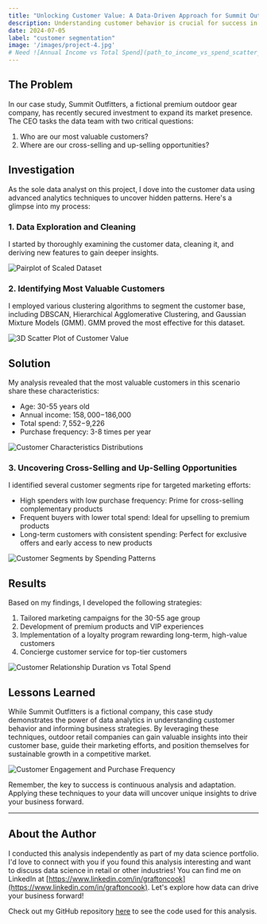 ```yaml
---
title: "Unlocking Customer Value: A Data-Driven Approach for Summit Outfitters"
description: Understanding customer behavior is crucial for success in today's competitive retail landscape. This case study explores how data analysis can reveal valuable insights about customer segments and inform marketing strategies. While our subject, Summit Outfitters, is a fictional company, the analysis techniques and insights apply to real-world scenarios in the outdoor retail industry.
date: 2024-07-05
label: "customer segmentation"
image: '/images/project-4.jpg'
# Need ![Annual Income vs Total Spend](path_to_income_vs_spend_scatter_plot.png) as the first image
---
```

## The Problem

In our case study, Summit Outfitters, a fictional premium outdoor gear company, has recently secured investment to expand its market presence. The CEO tasks the data team with two critical questions:

1. Who are our most valuable customers?
2. Where are our cross-selling and up-selling opportunities?

## Investigation

As the sole data analyst on this project, I dove into the customer data using advanced analytics techniques to uncover hidden patterns. Here's a glimpse into my process:

### 1. Data Exploration and Cleaning

I started by thoroughly examining the customer data, cleaning it, and deriving new features to gain deeper insights.

![Pairplot of Scaled Dataset](path_to_pairplot.png)

### 2. Identifying Most Valuable Customers

I employed various clustering algorithms to segment the customer base, including DBSCAN, Hierarchical Agglomerative Clustering, and Gaussian Mixture Models (GMM). GMM proved the most effective for this dataset.

![3D Scatter Plot of Customer Value](path_to_3d_scatter_plot.png)

## Solution

My analysis revealed that the most valuable customers in this scenario share these characteristics:

- Age: 30-55 years old
- Annual income: $158,000-$186,000
- Total spend: $7,552-$9,226
- Purchase frequency: 3-8 times per year

![Customer Characteristics Distributions](path_to_histogram_grid.png)

### 3. Uncovering Cross-Selling and Up-Selling Opportunities

I identified several customer segments ripe for targeted marketing efforts:

- High spenders with low purchase frequency: Prime for cross-selling complementary products
- Frequent buyers with lower total spend: Ideal for upselling to premium products
- Long-term customers with consistent spending: Perfect for exclusive offers and early access to new products

![Customer Segments by Spending Patterns](path_to_gmm_clustering_plot.png)

## Results

Based on my findings, I developed the following strategies:

1. Tailored marketing campaigns for the 30-55 age group
2. Development of premium products and VIP experiences
3. Implementation of a loyalty program rewarding long-term, high-value customers
4. Concierge customer service for top-tier customers

![Customer Relationship Duration vs Total Spend](path_to_years_vs_spend_plot.png)

## Lessons Learned

While Summit Outfitters is a fictional company, this case study demonstrates the power of data analytics in understanding customer behavior and informing business strategies. By leveraging these techniques, outdoor retail companies can gain valuable insights into their customer base, guide their marketing efforts, and position themselves for sustainable growth in a competitive market.

![Customer Engagement and Purchase Frequency](path_to_last_purchase_vs_num_purchases_plot.png)

Remember, the key to success is continuous analysis and adaptation. Applying these techniques to your data will uncover unique insights to drive your business forward.

---

## About the Author

I conducted this analysis independently as part of my data science portfolio. I'd love to connect with you if you found this analysis interesting and want to discuss data science in retail or other industries! You can find me on LinkedIn at [https://www.linkedin.com/in/graftoncook](https://www.linkedin.com/in/graftoncook). Let's explore how data can drive your business forward!

Check out my GitHub repository [here](https://github.com/tacotuesday/most-valuable-customers) to see the code used for this analysis.